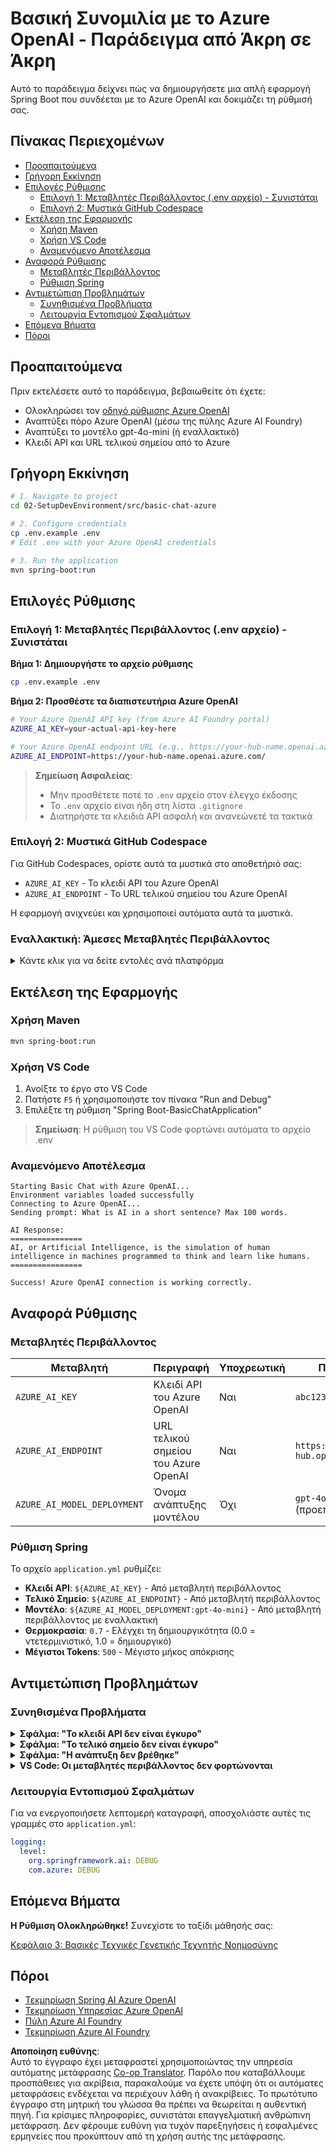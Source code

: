 <!--
CO_OP_TRANSLATOR_METADATA:
{
  "original_hash": "2289320a74aeca1eb844cd7d3a7a9e12",
  "translation_date": "2025-07-21T19:38:04+00:00",
  "source_file": "02-SetupDevEnvironment/src/basic-chat-azure/README.md",
  "language_code": "el"
}
-->
# Βασική Συνομιλία με το Azure OpenAI - Παράδειγμα από Άκρη σε Άκρη

Αυτό το παράδειγμα δείχνει πώς να δημιουργήσετε μια απλή εφαρμογή Spring Boot που συνδέεται με το Azure OpenAI και δοκιμάζει τη ρύθμισή σας.

## Πίνακας Περιεχομένων

- [Προαπαιτούμενα](../../../../../02-SetupDevEnvironment/src/basic-chat-azure)
- [Γρήγορη Εκκίνηση](../../../../../02-SetupDevEnvironment/src/basic-chat-azure)
- [Επιλογές Ρύθμισης](../../../../../02-SetupDevEnvironment/src/basic-chat-azure)
  - [Επιλογή 1: Μεταβλητές Περιβάλλοντος (.env αρχείο) - Συνιστάται](../../../../../02-SetupDevEnvironment/src/basic-chat-azure)
  - [Επιλογή 2: Μυστικά GitHub Codespace](../../../../../02-SetupDevEnvironment/src/basic-chat-azure)
- [Εκτέλεση της Εφαρμογής](../../../../../02-SetupDevEnvironment/src/basic-chat-azure)
  - [Χρήση Maven](../../../../../02-SetupDevEnvironment/src/basic-chat-azure)
  - [Χρήση VS Code](../../../../../02-SetupDevEnvironment/src/basic-chat-azure)
  - [Αναμενόμενο Αποτέλεσμα](../../../../../02-SetupDevEnvironment/src/basic-chat-azure)
- [Αναφορά Ρύθμισης](../../../../../02-SetupDevEnvironment/src/basic-chat-azure)
  - [Μεταβλητές Περιβάλλοντος](../../../../../02-SetupDevEnvironment/src/basic-chat-azure)
  - [Ρύθμιση Spring](../../../../../02-SetupDevEnvironment/src/basic-chat-azure)
- [Αντιμετώπιση Προβλημάτων](../../../../../02-SetupDevEnvironment/src/basic-chat-azure)
  - [Συνηθισμένα Προβλήματα](../../../../../02-SetupDevEnvironment/src/basic-chat-azure)
  - [Λειτουργία Εντοπισμού Σφαλμάτων](../../../../../02-SetupDevEnvironment/src/basic-chat-azure)
- [Επόμενα Βήματα](../../../../../02-SetupDevEnvironment/src/basic-chat-azure)
- [Πόροι](../../../../../02-SetupDevEnvironment/src/basic-chat-azure)

## Προαπαιτούμενα

Πριν εκτελέσετε αυτό το παράδειγμα, βεβαιωθείτε ότι έχετε:

- Ολοκληρώσει τον [οδηγό ρύθμισης Azure OpenAI](../../getting-started-azure-openai.md)  
- Αναπτύξει πόρο Azure OpenAI (μέσω της πύλης Azure AI Foundry)  
- Αναπτύξει το μοντέλο gpt-4o-mini (ή εναλλακτικό)  
- Κλειδί API και URL τελικού σημείου από το Azure  

## Γρήγορη Εκκίνηση

```bash
# 1. Navigate to project
cd 02-SetupDevEnvironment/src/basic-chat-azure

# 2. Configure credentials
cp .env.example .env
# Edit .env with your Azure OpenAI credentials

# 3. Run the application
mvn spring-boot:run
```

## Επιλογές Ρύθμισης

### Επιλογή 1: Μεταβλητές Περιβάλλοντος (.env αρχείο) - Συνιστάται

**Βήμα 1: Δημιουργήστε το αρχείο ρύθμισης**
```bash
cp .env.example .env
```

**Βήμα 2: Προσθέστε τα διαπιστευτήρια Azure OpenAI**
```bash
# Your Azure OpenAI API key (from Azure AI Foundry portal)
AZURE_AI_KEY=your-actual-api-key-here

# Your Azure OpenAI endpoint URL (e.g., https://your-hub-name.openai.azure.com/)
AZURE_AI_ENDPOINT=https://your-hub-name.openai.azure.com/
```

> **Σημείωση Ασφαλείας**: 
> - Μην προσθέτετε ποτέ το `.env` αρχείο στον έλεγχο έκδοσης
> - Το `.env` αρχείο είναι ήδη στη λίστα `.gitignore`
> - Διατηρήστε τα κλειδιά API ασφαλή και ανανεώνετέ τα τακτικά

### Επιλογή 2: Μυστικά GitHub Codespace

Για GitHub Codespaces, ορίστε αυτά τα μυστικά στο αποθετήριό σας:
- `AZURE_AI_KEY` - Το κλειδί API του Azure OpenAI
- `AZURE_AI_ENDPOINT` - Το URL τελικού σημείου του Azure OpenAI

Η εφαρμογή ανιχνεύει και χρησιμοποιεί αυτόματα αυτά τα μυστικά.

### Εναλλακτική: Άμεσες Μεταβλητές Περιβάλλοντος

<details>
<summary>Κάντε κλικ για να δείτε εντολές ανά πλατφόρμα</summary>

**Linux/macOS (bash/zsh):**
```bash
export AZURE_AI_KEY=your-actual-api-key-here
export AZURE_AI_ENDPOINT=https://your-hub-name.openai.azure.com/
```

**Windows (Command Prompt):**
```cmd
set AZURE_AI_KEY=your-actual-api-key-here
set AZURE_AI_ENDPOINT=https://your-hub-name.openai.azure.com/
```

**Windows (PowerShell):**
```powershell
$env:AZURE_AI_KEY="your-actual-api-key-here"
$env:AZURE_AI_ENDPOINT="https://your-hub-name.openai.azure.com/"
```
</details>

## Εκτέλεση της Εφαρμογής

### Χρήση Maven

```bash
mvn spring-boot:run
```

### Χρήση VS Code

1. Ανοίξτε το έργο στο VS Code
2. Πατήστε `F5` ή χρησιμοποιήστε τον πίνακα "Run and Debug"
3. Επιλέξτε τη ρύθμιση "Spring Boot-BasicChatApplication"

> **Σημείωση**: Η ρύθμιση του VS Code φορτώνει αυτόματα το αρχείο .env

### Αναμενόμενο Αποτέλεσμα

```
Starting Basic Chat with Azure OpenAI...
Environment variables loaded successfully
Connecting to Azure OpenAI...
Sending prompt: What is AI in a short sentence? Max 100 words.

AI Response:
================
AI, or Artificial Intelligence, is the simulation of human intelligence in machines programmed to think and learn like humans.
================

Success! Azure OpenAI connection is working correctly.
```

## Αναφορά Ρύθμισης

### Μεταβλητές Περιβάλλοντος

| Μεταβλητή | Περιγραφή | Υποχρεωτική | Παράδειγμα |
|----------|-------------|----------|---------|
| `AZURE_AI_KEY` | Κλειδί API του Azure OpenAI | Ναι | `abc123...` |
| `AZURE_AI_ENDPOINT` | URL τελικού σημείου του Azure OpenAI | Ναι | `https://my-hub.openai.azure.com/` |
| `AZURE_AI_MODEL_DEPLOYMENT` | Όνομα ανάπτυξης μοντέλου | Όχι | `gpt-4o-mini` (προεπιλογή) |

### Ρύθμιση Spring

Το αρχείο `application.yml` ρυθμίζει:
- **Κλειδί API**: `${AZURE_AI_KEY}` - Από μεταβλητή περιβάλλοντος
- **Τελικό Σημείο**: `${AZURE_AI_ENDPOINT}` - Από μεταβλητή περιβάλλοντος  
- **Μοντέλο**: `${AZURE_AI_MODEL_DEPLOYMENT:gpt-4o-mini}` - Από μεταβλητή περιβάλλοντος με εναλλακτική
- **Θερμοκρασία**: `0.7` - Ελέγχει τη δημιουργικότητα (0.0 = ντετερμινιστικό, 1.0 = δημιουργικό)
- **Μέγιστοι Tokens**: `500` - Μέγιστο μήκος απόκρισης

## Αντιμετώπιση Προβλημάτων

### Συνηθισμένα Προβλήματα

<details>
<summary><strong>Σφάλμα: "Το κλειδί API δεν είναι έγκυρο"</strong></summary>

- Ελέγξτε ότι το `AZURE_AI_KEY` έχει οριστεί σωστά στο αρχείο `.env`
- Βεβαιωθείτε ότι το κλειδί API έχει αντιγραφεί ακριβώς από την πύλη Azure AI Foundry
- Ελέγξτε για επιπλέον κενά ή εισαγωγικά γύρω από το κλειδί
</details>

<details>
<summary><strong>Σφάλμα: "Το τελικό σημείο δεν είναι έγκυρο"</strong></summary>

- Βεβαιωθείτε ότι το `AZURE_AI_ENDPOINT` περιλαμβάνει το πλήρες URL (π.χ., `https://your-hub-name.openai.azure.com/`)
- Ελέγξτε για συνέπεια στις καταλήξεις `/`
- Επαληθεύστε ότι το τελικό σημείο ταιριάζει με την περιοχή ανάπτυξης του Azure
</details>

<details>
<summary><strong>Σφάλμα: "Η ανάπτυξη δεν βρέθηκε"</strong></summary>

- Επαληθεύστε ότι το όνομα ανάπτυξης του μοντέλου ταιριάζει ακριβώς με αυτό που έχει αναπτυχθεί στο Azure
- Ελέγξτε ότι το μοντέλο έχει αναπτυχθεί με επιτυχία και είναι ενεργό
- Δοκιμάστε να χρησιμοποιήσετε το προεπιλεγμένο όνομα ανάπτυξης: `gpt-4o-mini`
</details>

<details>
<summary><strong>VS Code: Οι μεταβλητές περιβάλλοντος δεν φορτώνονται</strong></summary>

- Βεβαιωθείτε ότι το αρχείο `.env` βρίσκεται στον ριζικό κατάλογο του έργου (ίδιο επίπεδο με το `pom.xml`)
- Δοκιμάστε να εκτελέσετε `mvn spring-boot:run` στο ενσωματωμένο τερματικό του VS Code
- Ελέγξτε ότι η επέκταση Java του VS Code είναι σωστά εγκατεστημένη
- Επαληθεύστε ότι η ρύθμιση εκκίνησης περιέχει `"envFile": "${workspaceFolder}/.env"`
</details>

### Λειτουργία Εντοπισμού Σφαλμάτων

Για να ενεργοποιήσετε λεπτομερή καταγραφή, αποσχολιάστε αυτές τις γραμμές στο `application.yml`:

```yaml
logging:
  level:
    org.springframework.ai: DEBUG
    com.azure: DEBUG
```

## Επόμενα Βήματα

**Η Ρύθμιση Ολοκληρώθηκε!** Συνεχίστε το ταξίδι μάθησής σας:

[Κεφάλαιο 3: Βασικές Τεχνικές Γενετικής Τεχνητής Νοημοσύνης](../../../03-CoreGenerativeAITechniques/README.md)

## Πόροι

- [Τεκμηρίωση Spring AI Azure OpenAI](https://docs.spring.io/spring-ai/reference/api/clients/azure-openai-chat.html)
- [Τεκμηρίωση Υπηρεσίας Azure OpenAI](https://learn.microsoft.com/azure/ai-services/openai/)
- [Πύλη Azure AI Foundry](https://ai.azure.com/)
- [Τεκμηρίωση Azure AI Foundry](https://learn.microsoft.com/azure/ai-foundry/how-to/create-projects?tabs=ai-foundry&pivots=hub-project)

**Αποποίηση ευθύνης**:  
Αυτό το έγγραφο έχει μεταφραστεί χρησιμοποιώντας την υπηρεσία αυτόματης μετάφρασης [Co-op Translator](https://github.com/Azure/co-op-translator). Παρόλο που καταβάλλουμε προσπάθειες για ακρίβεια, παρακαλούμε να έχετε υπόψη ότι οι αυτόματες μεταφράσεις ενδέχεται να περιέχουν λάθη ή ανακρίβειες. Το πρωτότυπο έγγραφο στη μητρική του γλώσσα θα πρέπει να θεωρείται η αυθεντική πηγή. Για κρίσιμες πληροφορίες, συνιστάται επαγγελματική ανθρώπινη μετάφραση. Δεν φέρουμε ευθύνη για τυχόν παρεξηγήσεις ή εσφαλμένες ερμηνείες που προκύπτουν από τη χρήση αυτής της μετάφρασης.